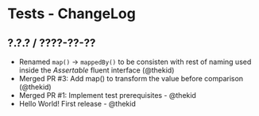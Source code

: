 Tests - ChangeLog
=================

## ?.?.? / ????-??-??

* Renamed `map()` -> `mappedBy()` to be consisten with rest of naming
  used inside the *Assertable* fluent interface
  (@thekid)
* Merged PR #3: Add map() to transform the value before comparison
  (@thekid)
* Merged PR #1: Implement test prerequisites - @thekid
* Hello World! First release - @thekid